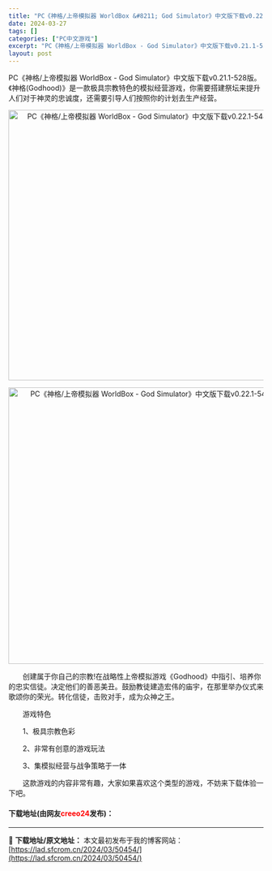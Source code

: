 ```yaml
---
title: "PC《神格/上帝模拟器 WorldBox &#8211; God Simulator》中文版下载v0.22.1-544"
date: 2024-03-27
tags: []
categories: ["PC中文游戏"]
excerpt: "PC《神格/上帝模拟器 WorldBox - God Simulator》中文版下载v0.21.1-528版。《神格(Godhood)》是一款极具宗教特色的模拟经营游戏，你需要搭建祭坛来提升人们对于神灵的忠诚度，还需要引导人们按照你的计划去生产经营。 　　创建属于你自己的宗教!在战略性上帝模拟游戏《&hellip;"
layout: post
---
```


 <p>PC《神格/上帝模拟器 WorldBox - God Simulator》中文版下载v0.21.1-528版。《神格(Godhood)》是一款极具宗教特色的模拟经营游戏，你需要搭建祭坛来提升人们对于神灵的忠诚度，还需要引导人们按照你的计划去生产经营。</p> <p align="center"><img align="" border="0" src="https://lad.sfcrom.cn/wp-content/uploads/2024/03/20240327_660377038366b.webp" width="533" alt="PC《神格/上帝模拟器 WorldBox - God Simulator》中文版下载v0.22.1-544" /></p> <p align="center"><img align="" border="0" src="https://lad.sfcrom.cn/wp-content/uploads/2024/03/20240327_66037703dae43.webp" width="545" alt="PC《神格/上帝模拟器 WorldBox - God Simulator》中文版下载v0.22.1-544" /></p> <p>　　创建属于你自己的宗教!在战略性上帝模拟游戏《Godhood》中指引、培养你的忠实信徒。决定他们的善恶美丑。鼓励教徒建造宏伟的庙宇，在那里举办仪式来歌颂你的荣光。转化信徒，击败对手，成为众神之王。</p> <p>　　游戏特色</p> <p>　　1、极具宗教色彩</p> <p>　　2、非常有创意的游戏玩法</p> <p>　　3、集模拟经营与战争策略于一体</p> <p>　　这款游戏的内容非常有趣，大家如果喜欢这个类型的游戏，不妨来下载体验一下吧。</p> <p><h4>下载地址(由网友<font color="red">creeo24</font>发布)：</h4></p> 

---
📖 **下载地址/原文地址：** 本文最初发布于我的博客网站：[https://lad.sfcrom.cn/2024/03/50454/](https://lad.sfcrom.cn/2024/03/50454/)
